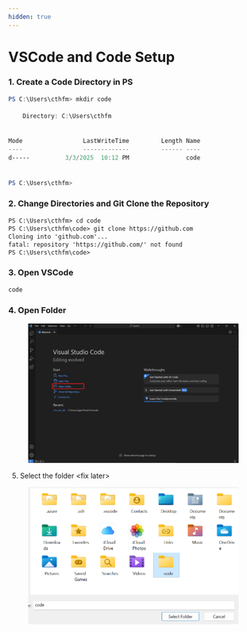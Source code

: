 ```yaml
---
hidden: true
---
```


# VSCode and Code Setup

### 1. Create a Code Directory in PS

```powershell
PS C:\Users\cthfm> mkdir code

    Directory: C:\Users\cthfm


Mode                 LastWriteTime         Length Name
----                 -------------         ------ ----
d-----          3/3/2025  10:12 PM                code


PS C:\Users\cthfm>
```



### 2. Change Directories and Git Clone the Repository

```
PS C:\Users\cthfm> cd code
PS C:\Users\cthfm\code> git clone https://github.com
Cloning into 'github.com'...
fatal: repository 'https://github.com/' not found
PS C:\Users\cthfm\code>
```



### 3. Open VSCode

```powershell
code
```



### 4. Open Folder

<figure><img src=".gitbook/assets/openfolder_vscode.png" alt=""><figcaption></figcaption></figure>

5. Select the folder \<fix later>

<figure><img src=".gitbook/assets/image (4).png" alt=""><figcaption></figcaption></figure>

